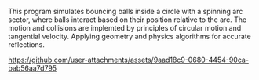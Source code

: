 This program simulates bouncing balls inside a circle with a spinning arc sector, where balls interact based on their position relative to the arc. The motion and collisions are implemted by principles of circular motion and tangential velocity. 
Applying geometry and physics algorithms for accurate reflections.


https://github.com/user-attachments/assets/9aad18c9-0680-4454-90ca-bab56aa7d795

